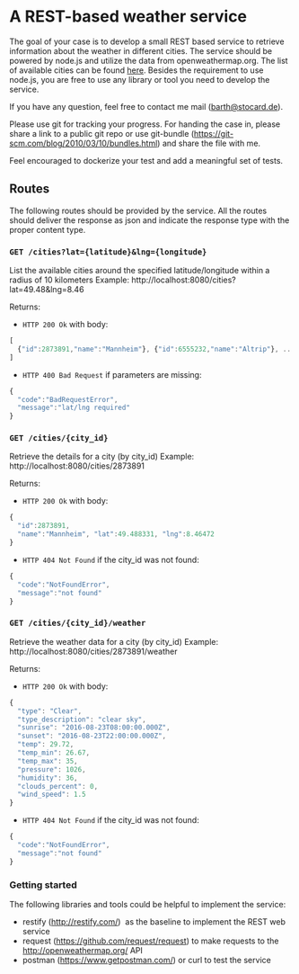 # A REST-based weather serviceThe goal of your case is to develop a small REST based service to retrieve information about the weather in different cities. The service should be powered by node.js and utilize the data from openweathermap.org. The list of available cities can be found [here](http://bulk.openweathermap.org/sample/city.list.json.gz).Besides the requirement to use node.js, you are free to use any library or tool you need to develop the service.

If you have any question, feel free to contact me mail (barth@stocard.de).

Please use git for tracking your progress. For handing the case in, please share a link to a public git repo or use git-bundle (https://git-scm.com/blog/2010/03/10/bundles.html) and share the file with me.

Feel encouraged to dockerize your test and add a meaningful set of tests.

## RoutesThe following routes should be provided by the service. All the routes should deliver the response as json and indicate the response type with the proper content type.### `GET /cities?lat={latitude}&lng={longitude}`List the available cities around the specified latitude/longitude within a radius of 10 kilometers Example: http://localhost:8080/cities?lat=49.48&lng=8.46Returns:
* `HTTP 200 Ok` with body:
```js[  {"id":2873891,"name":"Mannheim"}, {"id":6555232,"name":"Altrip"}, ...]
```* `HTTP 400 Bad Request` if parameters are missing:
```js
{
  "code":"BadRequestError",
  "message":"lat/lng required"	
}```### `GET /cities/{city_id}`Retrieve the details for a city (by city_id) Example: http://localhost:8080/cities/2873891Returns:
* `HTTP 200 Ok` with body:
```js{  "id":2873891,  "name":"Mannheim", "lat":49.488331, "lng":8.46472}
```* `HTTP 404 Not Found` if the city_id was not found:
```js
{  "code":"NotFoundError",  "message":"not found"
}
```

### `GET /cities/{city_id}/weather`Retrieve the weather data for a city (by city_id) Example: http://localhost:8080/cities/2873891/weatherReturns:

* `HTTP 200 Ok` with body:
```js
{  "type": "Clear",
  "type_description": "clear sky",
  "sunrise": "2016-08-23T08:00:00.000Z",
  "sunset": "2016-08-23T22:00:00.000Z",
  "temp": 29.72,  "temp_min": 26.67,  "temp_max": 35,  "pressure": 1026,  "humidity": 36,  "clouds_percent": 0,  "wind_speed": 1.5}
```
* `HTTP 404 Not Found` if the city_id was not found:
```js
{  "code":"NotFoundError",  "message":"not found"
}
```### Getting startedThe following libraries and tools could be helpful to implement the service:* restify (http://restify.com/) ­ as the baseline to implement the REST web service* request (https://github.com/request/request) ­ to make requests to the http://openweathermap.org/ API
* postman (https://www.getpostman.com/) or curl to test the service
